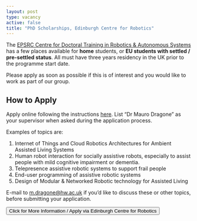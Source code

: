 ```yaml
---
layout: post
type: vacancy
active: false
title: "PhD Scholarships, Edinburgh Centre for Robotics"
---
```


The [EPSRC Centre for Doctoral Training in Robotics &amp; Autonomous Systems](https://www.edinburgh-robotics.org) has a few places available for **home** students, or **EU students with settled / pre-settled status**. All must have three years residency in the UK prior to the programme start date.

Please apply as soon as possible if this is of interest and you would like to work as part of our group.

## How to Apply

Apply online following the instructions [here](https://www.edinburgh-robotics.org/apply). List “Dr Mauro Dragone” as your supervisor when asked during the application process.

Examples of topics are:
1. Internet of Things and Cloud Robotics Architectures for Ambient Assisted	Living Systems
2. Human robot interaction for socially assistive robots, especially to	assist people with mild cognitive impairment or dementia.
3. Telepresence assistive robotic systems to support frail people
4. End-user	programming of assistive robotic systems
5. Design of Modular &amp; Networked Robotic technology for Assisted Living

E-mail to [m.dragone@hw.ac.uk](mailto:m.dragone@hw.ac.uk) if you’d like to discuss these or other topics, before submitting your
application.

<button name="button" onclick="window.location.href='https://www.edinburgh-robotics.org/apply';">Click for More Information / Apply via Edinburgh Centre for Robotics</button>